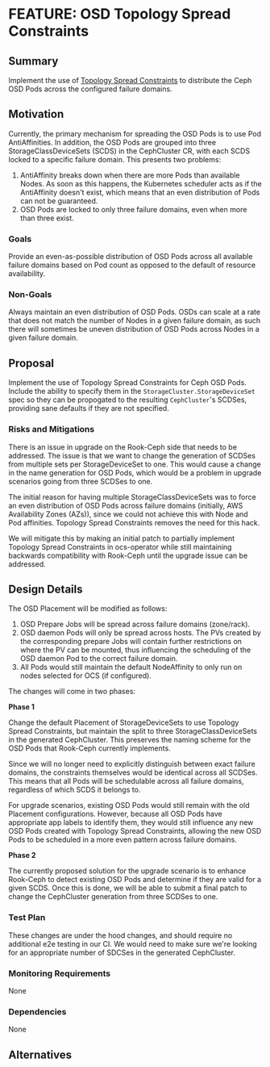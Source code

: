 # FEATURE: OSD Topology Spread Constraints

## Summary

Implement the use of [Topology Spread Constraints] to distribute the Ceph OSD
Pods across the configured failure domains.

## Motivation

Currently, the primary mechanism for spreading the OSD Pods is to use Pod
AntiAffinities. In addition, the OSD Pods are grouped into three
StorageClassDeviceSets (SCDS) in the CephCluster CR, with each SCDS locked to a
specific failure domain. This presents two problems:

1. AntiAffinity breaks down when there are more Pods than available Nodes. As
   soon as this happens, the Kubernetes scheduler acts as if the AntiAffinity
   doesn't exist, which means that an even distribution of Pods can not be
   guaranteed.
2. OSD Pods are locked to only three failure domains, even when more than three
   exist.

### Goals

Provide an even-as-possible distribution of OSD Pods across all available
failure domains based on Pod count as opposed to the default of resource
availability.

### Non-Goals

Always maintain an even distribution of OSD Pods. OSDs can scale at a rate that
does not match the number of Nodes in a given failure domain, as such there
will sometimes be uneven distribution of OSD Pods across Nodes in a given
failure domain.

## Proposal

Implement the use of Topology Spread Constraints for Ceph OSD Pods. Include the
ability to specify them in the `StorageCluster.StorageDeviceSet` spec so they
can be propogated to the resulting `CephCluster`'s SCDSes, providing sane
defaults if they are not specified.

### Risks and Mitigations

There is an issue in upgrade on the Rook-Ceph side that needs to be addressed.
The issue is that we want to change the generation of SCDSes from multiple sets
per StorageDeviceSet to one. This would cause a change in the name generation
for OSD Pods, which would be a problem in upgrade scenarios going from three
SCDSes to one.

The initial reason for having multiple StorageClassDeviceSets was to force an
even distribution of OSD Pods across failure domains (initially, AWS
Availability Zones (AZs)), since we could not achieve this with Node and Pod
affinities. Topology Spread Constraints removes the need for this hack.

We will mitigate this by making an initial patch to partially implement
Topology Spread Constraints in ocs-operator while still maintaining backwards
compatibility with Rook-Ceph until the upgrade issue can be addressed.


## Design Details

The OSD Placement will be modified as follows:

1. OSD Prepare Jobs will be spread across failure domains (zone/rack).
2. OSD daemon Pods will only be spread across hosts. The PVs created by the
   corresponding prepare Jobs will contain further restrictions on where the PV
   can be mounted, thus influencing the scheduling of the OSD daemon Pod to the
   correct failure domain.
3. All Pods would still maintain the default NodeAffinity to only run on nodes
   selected for OCS (if configured).

The changes will come in two phases:

**Phase 1**

Change the default Placement of StorageDeviceSets to use Topology Spread
Constraints, but maintain the split to three StorageClassDeviceSets in the
generated CephCluster. This preserves the naming scheme for the OSD Pods that
Rook-Ceph currently implements.

Since we will no longer need to explicitly distinguish between exact failure
domains, the constraints themselves would be identical across all SCDSes. This
means that all Pods will be schedulable across all failure domains, regardless
of which SCDS it belongs to.

For upgrade scenarios, existing OSD Pods would still remain with the old
Placement configurations. However, because all OSD Pods have appropriate app
labels to identify them, they would still influence any new OSD Pods created
with Topology Spread Constraints, allowing the new OSD Pods to be scheduled
in a more even pattern across failure domains.

**Phase 2**

The currently proposed solution for the upgrade scenario is to enhance
Rook-Ceph to detect existing OSD Pods and determine if they are valid for a
given SCDS. Once this is done, we will be able to submit a final patch to
change the CephCluster generation from three SCDSes to one.

### Test Plan

These changes are under the hood changes, and should require no additional
e2e testing in our CI. We would need to make sure we're looking for an
appropriate number of SDCSes in the generated CephCluster.

### Monitoring Requirements

None

### Dependencies

None

## Alternatives

[Topology Spread Constraints]: https://kubernetes.io/docs/concepts/workloads/pods/pod-topology-spread-constraints/
